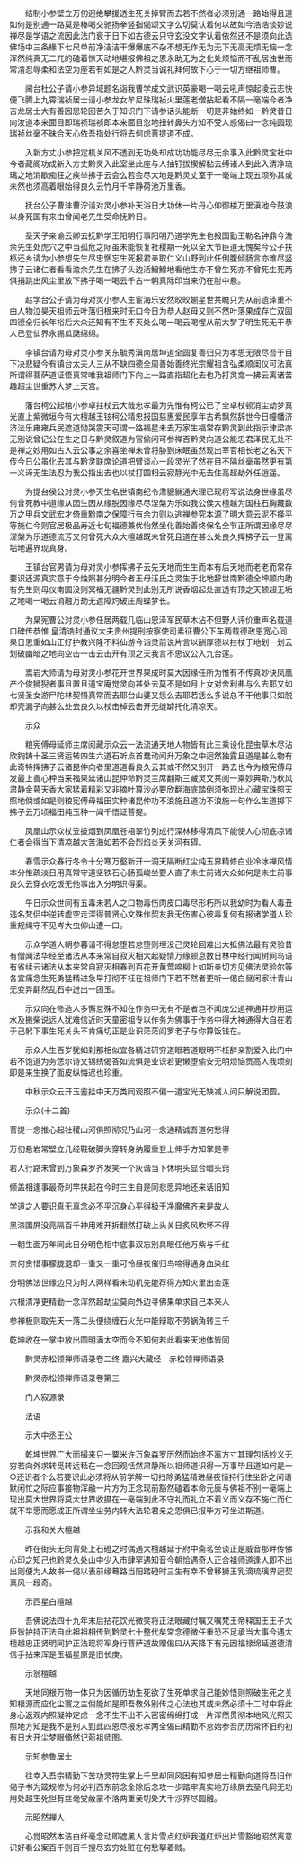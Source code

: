 <!-- { "loadSidebar": true } -->
　　结制小参壁立万仞迥绝攀援透生死关掉臂而去若不然者必须别通一路始得且道如何是别通一路莫是棒喝交驰扬拳竖指偈颂文字么切莫认着何以故如今浩浩谈妙说禅尽是学语之流因此法门衰于日下如古德云只守玄没文字认着依然还不是须向此选佛场中三条椽下七尺单前净洁洁干爆爆底不杂不想无作无为无下无高无烦无恼一念浑然纯真无二兀的磕着惊天动地堪报佛祖之恩永助无为之化处烦恼而不乱居浊世而常清忍辱柔和法空为座若有如是之人黔灵当诚礼拜何故下心于一切方继祖师曹。

　　阃台杜公子请小参异域题名诣我曹学成文武识英豪喝一喝云吼声惊起凌云志快便飞腾上九霄瑞祯居士请小参龙女牟尼珠瑞祯火里莲老僧拈起看不隔一毫端今者净吉龙居士大有善因思轮回苦久于知识门下请参话头能断一切是非始终如一黔灵昔日向汝道本来面目即瑞祯瑞祯即本来面目忽地扭转鼻头方知不受人惑偈曰一念纯圆现瑞祯丝毫不昧合天心依吾指处行将去何虑菩提道不成。

　　入新方丈小参把定机关风不透到无功处却成功功能尽尽无余事入此黔灵宝社中今者藏阁功成新入方丈黔灵入此室坐此座与人抽钉拔楔解黏去缚诸人到此入清净琉璃之地消歇痴狂之疾举拂子云会么若会尽大地是黔灵丈室于一毫端上现五须弥其或未然也须高着眼始得良久云竹月千竿静荷池万里香。

　　抚台公子曹沣曹泞请对灵小参补天浴日大功休一片丹心仰御楼万里滇池今鼓浪以身死国有来由曾闻老先生受命抚黔日。

　　圣天子亲谕云卿去抚黔学王阳明行事阳明乃道学先生也报国勤王勒名钟鼎今澹余先生处虎穴之中当孤危之际虽未能恢复社稷期一死以全大节臣道无愧矣今公子扶柩还乡请为小参想先生尽忠悃忘生死报君亲取仁义山野到此任倒腹倾肠言亦难尽竖拂子云诸仁者看看澹余先生在拂子头边活鱍鱍地看他生亦不曾生死亦不曾死生死两俱捐跳出风尘里放下拂子喝一喝云千古一朝真际印当来仍在肘中悬。

　　赵学台公子请为母对灵小参人生宦海乐安然皎皎媊星世共瞻只为从前遗泽重不由人物泣昊天祖师云叶落归根来时无口今日为恭人赵母又则不然叶落果成存亡双固四德全归长年裕后大众还知有不生不灭处么喝一喝云喝惺从前大梦了明生死无干恭人已登仙界永锡瓜瓞绵绵。

　　李镇台请为母对灵小参关东毓秀滇南居坤道全圆复善归只为孝思无限尽吾于目下决悲疑今有镇台太夫人三从不缺四德全周善始善终光宗耀祖含弘柔顺闺仪可法真所谓得菩萨道证悟真常唯我祖师门下向上一路直指超化去也乃打灵龛一拂云离诸苦趣超尘世重苏大梦上天宫。

　　藩台柯公起棺小参卓拄杖云大哉忠孝最为先惟有柯公已了全卓杖顿消尘劫梦真光直上紫微垣今有大檀越玉铉柯公精忠报国慈惠爱民享年古希飘然辞世今日幢幡济济法乐雍雍兵民遮道恸哭震天可谓一路福星未去万家生福常存黔灵到此指示津梁亦无别说曾记公在生之日与黔灵叙道为官偷闲可参禅否黔灵向道公能忠君泽民无处不是禅之妙用如古人云公事之余喜坐禅未曾将胁到床眠虽然现出宰官相长老之名天下传今日公虽化去其与黔灵联席论道把臂谈心一段灵光了然在目不隔丝毫虽然更有第一义谛无生法忍为我公指出去也以杖打圆相云寂静光中无去住高超劫外任逍遥。

　　为提台侯公对灵小参天生名世镇南纪令肃貔貅通大理已现将军说法身世缘虽尽何曾死教中道缘从因生因从缘脱因缘尽尽涅槃为乐如我公侯大檀越为国柱石胸藏数万之甲兵文武宏才倚重黔南之保障行有余力则以逃禅参究本源了明大意云泥不择平等施仁今则官居极品寿近七旬福德兼优怡然坐化善始善终保名全节正所谓因缘尽尽涅槃为乐道德流芳又何曾死大众大檀越既未曾死且道在甚么处良久挥拂子云一登离垢地遍界现真身。

　　王镇台官男请为母对灵小参挥拂子云先天地而生生而本有后天地而老老而常存要识还源真实意于今烛照甚分明今者王母汪氏之灵生于北地辞世南黔德全坤顺内助有先生则母仪南国没则冥福无疆黔灵到此别无所说香烟起处直透有顶之天顿超无垢之地喝一喝云消融万劫无遮障灼破庄周蝶梦长。

　　为臬宪曹公对灵小参任居两载几临山恩泽军民草木沾不但野人评价重声名载道口碑传恭惟
皇清诰封通议大夫贵州提刑按察使司素征曹公下车两载德政恩宽心同杲日恩重如山正好护教兴隆不料仙游今诣灵前说片言以酬厚德以拄杖于地划一划云划破幽暗之地向空击一击云击开有顶之天我言不思议公入九台莲。

　　嵩岩大师请为母对灵小参花开世界果成时莫大因缘任所为惟有不传真妙诀凤凰产个俊狮猊者事且置且道宝庵觉灵向甚处去莫不是如月上女对舍利弗与么去耶又如七贤圣女游尸陀林契悟真常而去耶台山婆又恁么去耶若恁么多说总不干他事只如脱却壳漏子向甚么处去良久以杖击棹云击开无缝罅托化清凉天。

　　示众

　　粮宪傅母延师主席阅藏示众云一法流通天地人物皆有此三乘设化昆虫草木尽沾欣鋾铸十圣三贤运转四生六道石听点首蠢动闻升万象之中迥然独露且道是甚么物有此奇特挥拂子云诸昆仲向者里道道看良久云其或不然又别开一路去也今为粮宪傅母发最上善心种当来福果延诸山昆仲命黔灵主席翻斯三藏灵文共阅一乘妙典斯乃秋风肃静金萼天香大家猛着精彩又非摘叶算沙必要欣翻海底踏倒须弥现出心藏宝珠照天照地倘或如是则粮宪傅母福田实种诸昆仲功不浪施且道功不浪施一句作么生道掷下拂子云万顷福田纯玉种一闻千悟证菩提。

　　凤凰山示众杖笠披烟到凤凰苍梧翠竹列成行深林移得清风下能使人心彻底凉诸仁者会得当下清凉越大苦海如若不会烈焰炎天关河有碍。

　　春雪示众春行冬令十分寒万壑新开一洞天隔断红尘纯玉界精修白业冷冰禅风情本分惟疏淡日用真常守道坚铁石心肠孤峻坐要人直了未生前诸大众如何是未生前事良久云穿衣吃饭无他事出入分明识得渠。

　　午日示众世间有五毒未若人之口物毒伤肉皮口毒尽形朽所以我幼时为看人毒丑逃名梵侣中逆转虚空走深得普贤心文殊作契友我无伤害心彼毒复何有报诸学道人珍重规绳守不见岑大虫仰山遭一口。

　　示众学道人朝参暮请不得怠堕若怠堕则埋没己灵轮回难出大抵佛法最有灵验昔有僧闻法华经至诸法从本来常自寂灭相大起疑情万缘顿息数日林中经行闻树间鸟语有省续云诸法从本来常自寂灭相春到百花开黄莺啼柳上如斯亲切方见佛法灵验尔等各宜痛念生死勇猛精进急早打彻不枉在祖师门下若不然者更听一偈白昼闲家计青山无变异翻然乱石中迸出一团玉。

　　示众向在修造人多懈怠殊不知在作务中无有不是者岂不闻庞公道神通并妙用运水及搬柴说远人犹难信近时天童密祖专以作务为佛事于作务中得大神通得大自在若于己躬下事生死关头不肯痛切正是业识茫茫阎罗老子与你算饭钱在。

　　示众人生百岁犹如刹那相似宜各精进研穷道眼若道眼明不枉辞亲割爱入此门中若不饱道为务恁尔诗文锦绣偈答如流俱是业识若更懒堕偷安无明烦恼贡高人我顷刻即是来生换了面皮纵悔迟也珍重。

　　中秋示众云开玉鉴挂中天万类同观照不偏一道宝光无缺减人间只解说团圆。

　　示众(十二首)

菩提一念推心起社稷山河俱照彻况乃山河一念通精诚吾道何愁得

万仞悬岩常壁立几经鞋破脚头穿转身纳履重登上伸手方知掌是拳

若人行路未曾到万象森罗齐发笑一个灰谐当下休明头显合暗头窍

倾盖相逢事最奇刹竿扶起在今时三生自是同悲愿异地还来话旧知

学道之人要识真无真念必不平沉身心平得极干净魔佛齐来是故人

黑漆围屏没亮隔百千神用难开拆翻然打破上头关日炙风吹坏不得

一朝生面万年同此日分明色相中底事双忘别具眼任他万紫与千红

奈何贪惜事朦胧退却一重又一重可怜昼夜催归鸟啼得通身血染红

分明佛法世缘边只为时人两样看未动机先能荐得方知火里出金莲

六根清净更精勤一念浑然超劫尘莫向外边寻佛果单求自己本来人

参禅极则取先天一落二头便绕缠石火光中能辩取不劳蜗角转三千

乾坤收在一掌中放出圆明满太空而今不知何若此看来天地体皆同

　　黔灵赤松领禅师语录卷二终
嘉兴大藏经　赤松领禅师语录


　　黔灵赤松领禅师语录卷第三

　　门人寂源录

　　法语

　　示大中丞王公

　　乾坤世界广大而撮来只一粟米许万象森罗历然而始终不离方寸其理包括妙义无穷若向外求转觅转远秪在一念回观恬然肃静所以祖师道识得一万事毕且道如何是一○还识者个么若要识此必须将从前学解一切扫除勇猛精进昼夜恒持行住坐卧之间语默闲忙之际应事接物浑融一片方为正念现前豁然磕着本命元辰与佛祖不别一毫端上现出莫大世界将莫大世界收摄在一毫端到此不守礼而礼立不着义而义存不施仁而仁就不举愿而愿成正所谓坐尘劳内转大法轮君亲之恩俱已报毕方可坐进斯道。

　　示我和关大檀越

　　昨在街头无向背处上石磴之时偶遇大檀越延于府中斋茗坐谈正是威音那畔传佛心印之知己也黔灵久处山中少入市肆罕遇知音今朝恰遇奇人正合祖师道逢人即不出出则便为人故书一偈以表前缘蓦路当阳踏磴时三生有幸不曾移狮王乳滴琉璃界迥契真风一段奇。

　　示西星白檀越

　　吾佛说法四十九年末后拈花饮光微笑将正法眼藏付嘱又嘱梵王帝释国王王子大臣皆护持正法自此祖祖相传到黔灵七十整代矣常念德微任重恐不足承当大事今遇大檀越忠正贤明同护正法现将军身行菩萨道故赠偈曰从天降下有元因福禄绵延道德清信手拈来浑是玉福星原是旧长庚。

　　示翁檀越

　　天地同根万物一体只为因循历劫生死欲了生死单求自己能妙悟则照破生死之关知根源而应化尘寰之主倘能如是即吾教外别传之心法也其或未然必须十二时中将此身心返观内照凝神定虑一念不生不出不入密密绵绵打成一片浑然贯彻本地风光照天照地方知是我不是别人到此四恩尽报忠孝两全偈曰精勤不怠始参吾历历常怀旧约初有日大开尘梦眼翛然记莂祖师图。

　　示知参鲁居士

　　往幸入吾宗精勤下苦功灵符生掌上千里却同风因有知参居士精勤向道将吾旧作偈子书为箴规修为何必判西东前念全除后念攻一步踏牢真实地万缘屏去圣凡同无功用处超生死但有丝毫受蔽蒙不落两重亲切处大千沙界尽圆融。

　　示昭然禅人

　　心觉昭然本洁白纤毫念动即遮黑人言片雪点红炉我道红炉出片雪豁地昭然离意识好看公案百千则百千搜尽玄穷处赃在何愁拏着贼。

